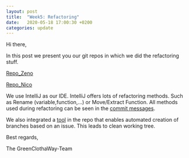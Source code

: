 ```yaml
---
layout: post
title:  "Week5: Refactoring"
date:   2020-05-18 17:00:30 +0200
categories: update
---
```


Hi there,

In this post we present you our git repos in which we did the refactoring stuff.

[Repo_Zeno](https://github.com/zeno420/Fowler)

[Repo_Nico](https://github.com/ndthmdg98/Fowler)

We use IntelliJ as our IDE. IntelliJ offers lots of refactoring methods. Such as Rename (variable,function,...) or Move/Extract Function.
All methods used during refactoring can be seen in the [commit messages](https://github.com/zeno420/Fowler/commits/master).

We also integrated a [tool](https://github.com/marketplace/actions/create-issue-branch) in the repo that enables automated creation of branches based on an issue. This leads to clean working tree. 

Best regards,

The GreenClothaWay-Team
